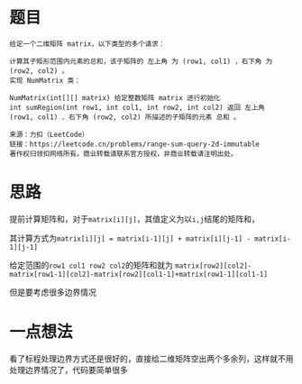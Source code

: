 # 题目

```text
给定一个二维矩阵 matrix，以下类型的多个请求：

计算其子矩形范围内元素的总和，该子矩阵的 左上角 为 (row1, col1) ，右下角 为 (row2, col2) 。
实现 NumMatrix 类：

NumMatrix(int[][] matrix) 给定整数矩阵 matrix 进行初始化
int sumRegion(int row1, int col1, int row2, int col2) 返回 左上角 (row1, col1) 、右下角 (row2, col2) 所描述的子矩阵的元素 总和 。

来源：力扣（LeetCode）
链接：https://leetcode.cn/problems/range-sum-query-2d-immutable
著作权归领扣网络所有。商业转载请联系官方授权，非商业转载请注明出处。
```

# 思路

提前计算矩阵和，对于`matrix[i][j]`，其值定义为以`i,j`结尾的矩阵和，

其计算方式为`matrix[i][j] = matrix[i-1][j] + matrix[i][j-1] - matrix[i-1][j-1]`

给定范围的`row1 col1 row2 col2`的矩阵和就为
`matrix[row2][col2]-matrix[row1-1][col2]-matrix[row2][col1-1]+matrix[row1-1][col1-1]`

但是要考虑很多边界情况

# 一点想法
看了标程处理边界方式还是很好的，直接给二维矩阵空出两个多余列，这样就不用处理边界情况了，代码要简单很多